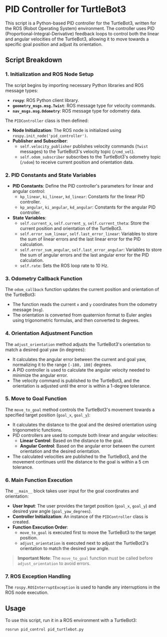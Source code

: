 # PID Controller for TurtleBot3

This script is a Python-based PID controller for the TurtleBot3, written for the ROS (Robot Operating System) environment. The controller uses PID (Proportional-Integral-Derivative) feedback loops to control both the linear and angular velocities of the TurtleBot3, allowing it to move towards a specific goal position and adjust its orientation.


## Script Breakdown

### 1. **Initialization and ROS Node Setup**

The script begins by importing necessary Python libraries and ROS message types:

- **`rospy`**: ROS Python client library.
- **`geometry_msgs.msg.Twist`**: ROS message type for velocity commands.
- **`nav_msgs.msg.Odometry`**: ROS message type for odometry data.

The `PIDController` class is then defined:

- **Node Initialization**: The ROS node is initialized using `rospy.init_node('pid_controller')`.
- **Publisher and Subscriber**:
  - `self.velocity_publisher` publishes velocity commands (`Twist` messages) to the TurtleBot3's velocity topic (`/cmd_vel`).
  - `self.odom_subscriber` subscribes to the TurtleBot3's odometry topic (`/odom`) to receive current position and orientation data.

### 2. **PID Constants and State Variables**

- **PID Constants**: Define the PID controller's parameters for linear and angular control:
  - `kp_linear`, `ki_linear`, `kd_linear`: Constants for the linear PID controller.
  - `kp_angular`, `ki_angular`, `kd_angular`: Constants for the angular PID controller.
- **State Variables**:
  - `self.current_x`, `self.current_y`, `self.current_theta`: Store the current position and orientation of the TurtleBot3.
  - `self.error_sum_linear`, `self.last_error_linear`: Variables to store the sum of linear errors and the last linear error for the PID calculation.
  - `self.error_sum_angular`, `self.last_error_angular`: Variables to store the sum of angular errors and the last angular error for the PID calculation.
  - `self.rate`: Sets the ROS loop rate to 10 Hz.

### 3. **Odometry Callback Function**

The `odom_callback` function updates the current position and orientation of the TurtleBot3:

- The function reads the current `x` and `y` coordinates from the odometry message (`msg`).
- The orientation is converted from quaternion format to Euler angles using trigonometric formulas, and then converted to degrees.

### 4. **Orientation Adjustment Function**

The `adjust_orientation` method adjusts the TurtleBot3's orientation to match a desired goal yaw (in degrees):

- It calculates the angular error between the current and goal yaw, normalizing it to the range `[-180, 180]` degrees.
- A PID controller is used to calculate the angular velocity needed to minimize the angular error.
- The velocity command is published to the TurtleBot3, and the orientation is adjusted until the error is within a 1-degree tolerance.

### 5. **Move to Goal Function**

The `move_to_goal` method controls the TurtleBot3's movement towards a specified target position (`goal_x`, `goal_y`):

- It calculates the distance to the goal and the desired orientation using trigonometric functions.
- PID controllers are used to compute both linear and angular velocities:
  - **Linear Control**: Based on the distance to the goal.
  - **Angular Control**: Based on the angular error between the current orientation and the desired orientation.
- The calculated velocities are published to the TurtleBot3, and the movement continues until the distance to the goal is within a 5 cm tolerance.

### 6. **Main Function Execution**

The `__main__` block takes user input for the goal coordinates and orientation:

- **User Input**: The user provides the target position (`goal_x`, `goal_y`) and desired yaw angle (`goal_yaw_degrees`).
- **Controller Initialization**: An instance of the `PIDController` class is created.
- **Function Execution Order**:
  - `move_to_goal` is executed first to move the TurtleBot3 to the target position.
  - `adjust_orientation` is executed next to adjust the TurtleBot3's orientation to match the desired yaw angle.
  
> **Important Note**: The `move_to_goal` function must be called before `adjust_orientation` to avoid errors.

### 7. **ROS Exception Handling**

The `rospy.ROSInterruptException` is used to handle any interruptions in the ROS node execution.

## Usage

To use this script, run it in a ROS environment with a TurtleBot3:

```bash
rosrun pid_control pid_turtlebot.py

